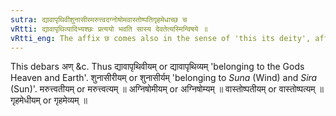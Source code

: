 ```yaml
---
sutra: द्यावापृथिवीशुनासीरमरुत्त्वदग्नोषोमवास्तोष्पतिगृहमेधाच्छ च
vRtti: द्यावापृथिव्यादिभ्यश्छः प्रत्ययो भवति सास्य देवतेत्यस्मिन्विषये ॥
vRtti_eng: The affix छ comes also in the sense of 'this its deity', after the names '_Dyava_ _Prithivi_', '_Sunasira_', '_Maruttvat_', '_Agnishoma_', ' '_Vastoshpati_' and '_Grihamedha_'.
---
```

This debars अण् &c. Thus द्यावापृथिवीयम् or द्यावापृथिव्यम् 'belonging to the Gods Heaven and Earth'. शुनासीरीयम् or शुनासीर्यम् 'belonging to _Suna_ (Wind) and _Sira_ (Sun)'. मरुत्त्वतीयम् or मरुत्त्वत्यम् ॥ अग्निषोमीयम् or अग्निषोम्यम् ॥ वास्तोष्पतीयम् or वास्तोष्पत्यम् ॥ गृहमेधीयम् or गृहमेव्यम् ॥

